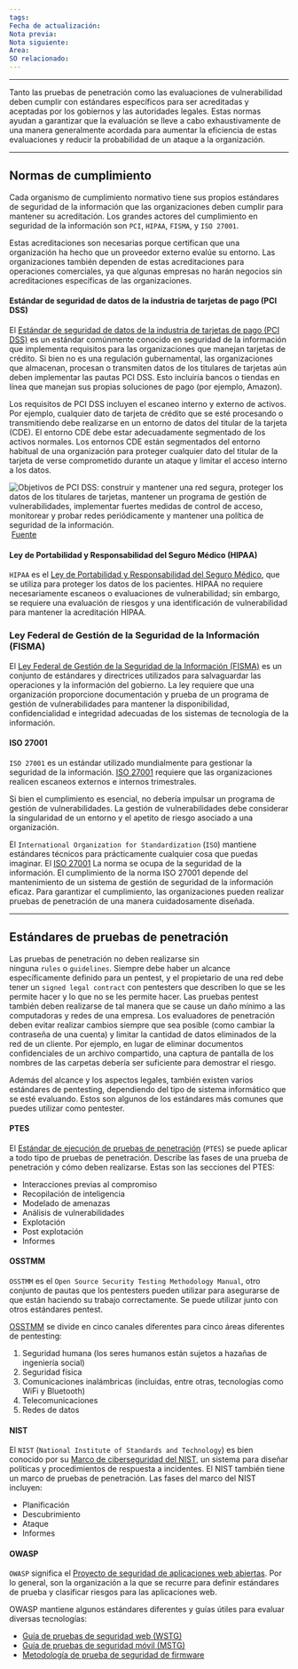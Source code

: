 ```yaml
---
tags: 
Fecha de actualización: 
Nota previa: 
Nota siguiente: 
Area: 
SO relacionado:
---
```

---

Tanto las pruebas de penetración como las evaluaciones de vulnerabilidad deben cumplir con estándares específicos para ser acreditadas y aceptadas por los gobiernos y las autoridades legales. Estas normas ayudan a garantizar que la evaluación se lleve a cabo exhaustivamente de una manera generalmente acordada para aumentar la eficiencia de estas evaluaciones y reducir la probabilidad de un ataque a la organización.

---

## Normas de cumplimiento

Cada organismo de cumplimiento normativo tiene sus propios estándares de seguridad de la información que las organizaciones deben cumplir para mantener su acreditación. Los grandes actores del cumplimiento en seguridad de la información son `PCI`, `HIPAA`, `FISMA`, y `ISO 27001`.

Estas acreditaciones son necesarias porque certifican que una organización ha hecho que un proveedor externo evalúe su entorno. Las organizaciones también dependen de estas acreditaciones para operaciones comerciales, ya que algunas empresas no harán negocios sin acreditaciones específicas de las organizaciones.

#### Estándar de seguridad de datos de la industria de tarjetas de pago (PCI DSS)

El [Estándar de seguridad de datos de la industria de tarjetas de pago (PCI DSS)](https://www.pcisecuritystandards.org/pci_security/) es un estándar comúnmente conocido en seguridad de la información que implementa requisitos para las organizaciones que manejan tarjetas de crédito. Si bien no es una regulación gubernamental, las organizaciones que almacenan, procesan o transmiten datos de los titulares de tarjetas aún deben implementar las pautas PCI DSS. Esto incluiría bancos o tiendas en línea que manejan sus propias soluciones de pago (por ejemplo, Amazon).

Los requisitos de PCI DSS incluyen el escaneo interno y externo de activos. Por ejemplo, cualquier dato de tarjeta de crédito que se esté procesando o transmitiendo debe realizarse en un entorno de datos del titular de la tarjeta (CDE). El entorno CDE debe estar adecuadamente segmentado de los activos normales. Los entornos CDE están segmentados del entorno habitual de una organización para proteger cualquier dato del titular de la tarjeta de verse comprometido durante un ataque y limitar el acceso interno a los datos.

![Objetivos de PCI DSS: construir y mantener una red segura, proteger los datos de los titulares de tarjetas, mantener un programa de gestión de vulnerabilidades, implementar fuertes medidas de control de acceso, monitorear y probar redes periódicamente y mantener una política de seguridad de la información.](https://academy.hackthebox.com/storage/modules/108/graphics/PCI-DSS-Goals.png) [Fuente](https://adktechs.com/wp-content/uploads/2019/06/PCI-DSS-Goals.png)

#### Ley de Portabilidad y Responsabilidad del Seguro Médico (HIPAA)

`HIPAA` es el [Ley de Portabilidad y Responsabilidad del Seguro Médico](https://www.hhs.gov/programs/hipaa/index.html), que se utiliza para proteger los datos de los pacientes. HIPAA no requiere necesariamente escaneos o evaluaciones de vulnerabilidad; sin embargo, se requiere una evaluación de riesgos y una identificación de vulnerabilidad para mantener la acreditación HIPAA.

### Ley Federal de Gestión de la Seguridad de la Información (FISMA)

El [Ley Federal de Gestión de la Seguridad de la Información (FISMA)](https://www.cisa.gov/federal-information-security-modernization-act) es un conjunto de estándares y directrices utilizados para salvaguardar las operaciones y la información del gobierno. La ley requiere que una organización proporcione documentación y prueba de un programa de gestión de vulnerabilidades para mantener la disponibilidad, confidencialidad e integridad adecuadas de los sistemas de tecnología de la información.

#### ISO 27001

`ISO 27001` es un estándar utilizado mundialmente para gestionar la seguridad de la información. [ISO 27001](https://www.iso.org/isoiec-27001-information-security.html) requiere que las organizaciones realicen escaneos externos e internos trimestrales.

Si bien el cumplimiento es esencial, no debería impulsar un programa de gestión de vulnerabilidades. La gestión de vulnerabilidades debe considerar la singularidad de un entorno y el apetito de riesgo asociado a una organización.

El `International Organization for Standardization` (`ISO`) mantiene estándares técnicos para prácticamente cualquier cosa que puedas imaginar. El [ISO 27001](https://www.iso.org/isoiec-27001-information-security.html) La norma se ocupa de la seguridad de la información. El cumplimiento de la norma ISO 27001 depende del mantenimiento de un sistema de gestión de seguridad de la información eficaz. Para garantizar el cumplimiento, las organizaciones pueden realizar pruebas de penetración de una manera cuidadosamente diseñada.

---

## Estándares de pruebas de penetración

Las pruebas de penetración no deben realizarse sin ninguna `rules` o `guidelines`. Siempre debe haber un alcance específicamente definido para un pentest, y el propietario de una red debe tener un `signed legal contract` con pentesters que describen lo que se les permite hacer y lo que no se les permite hacer. Las pruebas pentest también deben realizarse de tal manera que se cause un daño mínimo a las computadoras y redes de una empresa. Los evaluadores de penetración deben evitar realizar cambios siempre que sea posible (como cambiar la contraseña de una cuenta) y limitar la cantidad de datos eliminados de la red de un cliente. Por ejemplo, en lugar de eliminar documentos confidenciales de un archivo compartido, una captura de pantalla de los nombres de las carpetas debería ser suficiente para demostrar el riesgo.

Además del alcance y los aspectos legales, también existen varios estándares de pentesting, dependiendo del tipo de sistema informático que se esté evaluando. Estos son algunos de los estándares más comunes que puedes utilizar como pentester.

#### PTES

El [Estándar de ejecución de pruebas de penetración](http://www.pentest-standard.org/index.php/Main_Page) (`PTES`) se puede aplicar a todo tipo de pruebas de penetración. Describe las fases de una prueba de penetración y cómo deben realizarse. Estas son las secciones del PTES:

- Interacciones previas al compromiso
- Recopilación de inteligencia
- Modelado de amenazas
- Análisis de vulnerabilidades
- Explotación
- Post explotación
- Informes

#### OSSTMM

`OSSTMM` es el `Open Source Security Testing Methodology Manual`, otro conjunto de pautas que los pentesters pueden utilizar para asegurarse de que están haciendo su trabajo correctamente. Se puede utilizar junto con otros estándares pentest.

[OSSTMM](https://www.isecom.org/OSSTMM.3.pdf) se divide en cinco canales diferentes para cinco áreas diferentes de pentesting:

1. Seguridad humana (los seres humanos están sujetos a hazañas de ingeniería social)
2. Seguridad física
3. Comunicaciones inalámbricas (incluidas, entre otras, tecnologías como WiFi y Bluetooth)
4. Telecomunicaciones
5. Redes de datos

#### NIST

El `NIST` (`National Institute of Standards and Technology`) es bien conocido por su [Marco de ciberseguridad del NIST](https://www.nist.gov/cyberframework), un sistema para diseñar políticas y procedimientos de respuesta a incidentes. El NIST también tiene un marco de pruebas de penetración. Las fases del marco del NIST incluyen:

- Planificación
- Descubrimiento
- Ataque
- Informes

#### OWASP

`OWASP` significa el [Proyecto de seguridad de aplicaciones web abiertas](https://owasp.org/). Por lo general, son la organización a la que se recurre para definir estándares de prueba y clasificar riesgos para las aplicaciones web.

OWASP mantiene algunos estándares diferentes y guías útiles para evaluar diversas tecnologías:

- [Guía de pruebas de seguridad web (WSTG)](https://owasp.org/www-project-web-security-testing-guide/)
- [Guía de pruebas de seguridad móvil (MSTG)](https://owasp.org/www-project-mobile-security-testing-guide/)
- [Metodología de prueba de seguridad de firmware](https://github.com/scriptingxss/owasp-fstm)